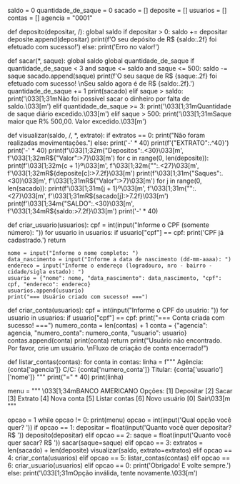 saldo = 0
quantidade_de_saque = 0
sacado = []
deposite = []
usuarios = []
contas = []
agencia = "0001"

def deposito(depositar, /):
    global saldo
    if depositar > 0:
        saldo += depositar
        deposite.append(depositar)
        print(f'O seu depósito de R$ {saldo:.2f} foi efetuado com sucesso!')
    else:
        print('Erro no valor!')


def sacar(*, saque):
    global saldo
    global quantidade_de_saque
    if quantidade_de_saque < 3 and saque <= saldo and saque <= 500:
        saldo -= saque
        sacado.append(saque)
        print(f'O seu saque de R$ {saque:.2f} foi efetuado com sucesso! \nSeu saldo agora é de R$ {saldo:.2f}.')
        quantidade_de_saque += 1
        print(sacado)
    elif saque > saldo:
        print('\033[1;31mNão foi possível sacar o dinheiro por falta de saldo.\033[m')
    elif quantidade_de_saque >= 3:
        print('\033[1;31mQuantidade de saque diário excedido.\033[m')
    elif saque > 500:
        print('\033[1;31mSaque maior que R% 500,00. Valor excedido.\033[m')


def visualizar(saldo, /, *, extrato):
    if extratos == 0:
        print("Não foram realizadas movimentações.")
    else:
        print('-' * 40)
        print(f'{"EXTRATO":.^40}')
        print('-' * 40)
        print(f'\033[1;32m{"Depositos":.<30}\033[m', f'\033[1;32mR${"Valor":>7}\033[m')
        for c in range(0, len(deposite)):
            print(f'\033[1;32m{c + 1}º\033[m', f'\033[1;32m{"":.<27}\033[m', f'\033[1;32mR${deposite[c]:>7.2f}\033[m')
        print(f'\033[1;31m{"Saques":.<30}\033[m', f'\033[1;31mR${"Valor":>7}\033[m')
        for j in range(0, len(sacado)):
            print(f'\033[1;31m{j + 1}º\033[m', f'\033[1;31m{"":.<27}\033[m', f'\033[1;31mR${sacado[j]:>7.2f}\033[m')
        print(f'\033[1;34m{"SALDO":.<30}\033[m', f'\033[1;34mR${saldo:>7.2f}\033[m')
        print('-' * 40)


def criar_usuario(usuarios):
    cpf = int(input("Informe o CPF (somente número): "))
    for usuario in usuarios:
        if usuario["cpf"] == cpf:
            print('CPF já cadastrado.')
            return

    nome = input("Informe o nome completo: ")
    data_nascimento = input("Informe a data de nascimento (dd-mm-aaaa): ")
    endereco = input("Informe o endereço (logradouro, nro - bairro - cidade/sigla estado): ")
    usuario = {"nome": nome, "data_nascimento": data_nascimento, "cpf": cpf, "endereco": endereco}
    usuarios.append(usuario)
    print("=== Usuário criado com sucesso! ===")


def criar_conta(usuarios):
    cpf = int(input("Informe o CPF do usuário: "))
    for usuario in usuarios:
        if usuario["cpf"] == cpf:
            print("=== Conta criada com sucesso! ===")
            numero_conta = len(contas) + 1
            conta = {"agencia": agencia, "numero_conta": numero_conta, "usuario": usuario}
            contas.append(conta)
            print(conta)
            return
    print("Usuário não encontrado. Por favor, crie um usuário. \nFluxo de criação de conta encerrado!")


def listar_contas(contas):
    for conta in contas:
        linha = f"""
            Agência: {conta['agencia']}
            C/C: {conta['numero_conta']}
            Titular: {conta['usuario']['nome']}
        """
        print("=" * 40)
        print(linha)


menu = """
\033[1;34mBANCO AMERICANO
Opções:
[1] Depositar 
[2] Sacar
[3] Extrato 
[4] Nova conta
[5] Listar contas
[6] Novo usuário
[0] Sair\033[m
"""

opcao = 1
while opcao != 0:
    print(menu)
    opcao = int(input('Qual opção você quer? '))
    if opcao == 1:
        depositar = float(input('Quanto você quer depositar? R$ '))
        deposito(depositar)
    elif opcao == 2:
        saque = float(input('Quanto você quer sacar? R$ '))
        sacar(saque=saque)
    elif opcao == 3:
        extratos = len(sacado) + len(deposite)
        visualizar(saldo, extrato=extratos)
    elif opcao == 4:
        criar_conta(usuarios)
    elif opcao == 5:
        listar_contas(contas)
    elif opcao == 6:
        criar_usuario(usuarios)
    elif opcao == 0:
        print('Obrigado! E volte sempre.')
    else:
        print('\033[1;31mOpção inválida, tente novamente.\033[m')
